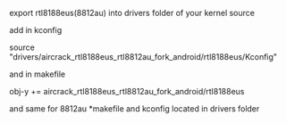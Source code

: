 
export rtl8188eus(8812au) into drivers folder of your kernel source


add in kconfig 

source "drivers/aircrack_rtl8188eus_rtl8812au_fork_android/rtl8188eus/Kconfig" 

and in makefile 

obj-y += aircrack_rtl8188eus_rtl8812au_fork_android/rtl8188eus 


and same for 8812au 
*makefile and kconfig located in drivers folder
